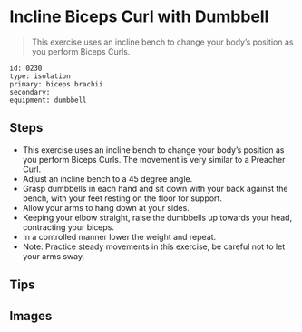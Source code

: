 # Incline Biceps Curl with Dumbbell
> This exercise uses an incline bench to change your body’s position as you perform Biceps Curls.

``` 
id: 0230 
type: isolation 
primary: biceps brachii 
secondary:  
equipment: dumbbell 
``` 

## Steps

 - This exercise uses an incline bench to change your body’s position as you perform Biceps Curls. The movement is very similar to a Preacher Curl.
 - Adjust an incline bench to a 45 degree angle.
 - Grasp dumbbells in each hand and sit down with your back against the bench, with your feet resting on the floor for support.
 - Allow your arms to hang down at your sides.
 - Keeping your elbow straight, raise the dumbbells up towards your head, contracting your biceps.
 - In a controlled manner lower the weight and repeat.
 - Note: Practice steady movements in this exercise, be careful not to let your arms sway.

## Tips


## Images

